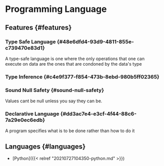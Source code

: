 # Programming Language


## Features {#features}


### Type Safe Language {#48e6dfd4-93d9-4811-855e-c739470e83d1}

A type-safe language is one where the only operations that one can execute on data are the ones that are condoned by the data's type


### Type Inference {#c4e9f377-f854-473b-8ebd-980b5ff02365}


### Sound Null Safety {#sound-null-safety}

Values cant be null unless you say they can be.


### Declarative Language {#dd3ac7e4-e3cf-4f44-88c6-7a29e0ec6edb}

A program specifies what is to be done rather than how to do it


## Languages {#languages}

-   [Python]({{< relref "20210727104350-python.md" >}})
